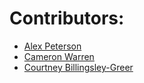 # Contributors: 
- [Alex Peterson](https://github.com/APet99)
- [Cameron Warren](#)
- [Courtney Billingsley-Greer](#)
